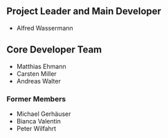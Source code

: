 ## Project Leader and Main Developer

- Alfred Wassermann

## Core Developer Team

- Matthias Ehmann
- Carsten Miller
- Andreas Walter
 
### Former Members

- Michael Gerhäuser
- Bianca Valentin
- Peter Wilfahrt

